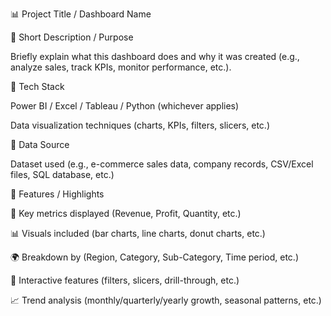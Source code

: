 
📊 Project Title / Dashboard Name

🔹 Short Description / Purpose

Briefly explain what this dashboard does and why it was created (e.g., analyze sales, track KPIs, monitor performance, etc.).

🔹 Tech Stack

Power BI / Excel / Tableau / Python (whichever applies)

Data visualization techniques (charts, KPIs, filters, slicers, etc.)


🔹 Data Source

Dataset used (e.g., e-commerce sales data, company records, CSV/Excel files, SQL database, etc.)


🔹 Features / Highlights

📌 Key metrics displayed (Revenue, Profit, Quantity, etc.)

📊 Visuals included (bar charts, line charts, donut charts, etc.)

🌍 Breakdown by (Region, Category, Sub-Category, Time period, etc.)

🔄 Interactive features (filters, slicers, drill-through, etc.)

📈 Trend analysis (monthly/quarterly/yearly growth, seasonal patterns, etc.)

